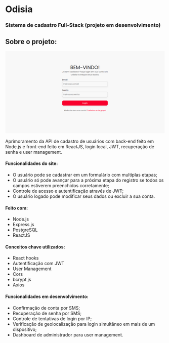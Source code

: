 # Odisia 



### Sistema de cadastro Full-Stack (projeto em desenvolvimento)

## Sobre o projeto:

![login page](https://raw.githubusercontent.com/Leticia-NdO/Odisia-sistema-de-cadastro-fullstack/master/frontend-cad/public/assets/img/loginOdisia.png)

Aprimoramento da API de cadastro de usuários com back-end feito em Node.js e front-end feito em ReactJS, login local, JWT, recuperação de senha e user management.



#### Funcionalidades do site:
* O usuário pode se cadastrar em um formulário com multíplas etapas;
* O usuário só pode avançar para a próxima etapa do registro se todos os campos estiverem preenchidos corretamente;
* Controle de acesso e autentificação através de JWT;
* O usuário logado pode modificar seus dados ou excluir a sua conta.

#### Feito com:
* Node.js
* Express js
* PostgreSQL
* ReactJS

#### Conceitos chave utilizados:
* React hooks
* Autentificação com JWT
* User Management
* Cors
* bcrypt js
* Axios

#### Funcionalidades em desenvolvimento:
* Confirmação de conta por SMS;
* Recuperação de senha por SMS;
* Controle de tentativas de login por IP;
* Verificação de geolocalização para login simultâneo em mais de um dispositivo;
* Dashboard de administrador para user management.

